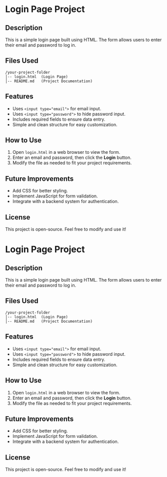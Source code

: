 # Login Page Project

## Description
This is a simple login page built using HTML. The form allows users to enter their email and password to log in.

## Files Used
```
/your-project-folder
│-- login.html  (Login Page)
│-- README.md   (Project Documentation)
```

## Features
- Uses `<input type="email">` for email input.
- Uses `<input type="password">` to hide password input.
- Includes required fields to ensure data entry.
- Simple and clean structure for easy customization.

## How to Use
1. Open `login.html` in a web browser to view the form.
2. Enter an email and password, then click the **Login** button.
3. Modify the file as needed to fit your project requirements.

## Future Improvements
- Add CSS for better styling.
- Implement JavaScript for form validation.
- Integrate with a backend system for authentication.

## License
This project is open-source. Feel free to modify and use it!
# Login Page Project

## Description
This is a simple login page built using HTML. The form allows users to enter their email and password to log in.

## Files Used
```
/your-project-folder
│-- login.html  (Login Page)
│-- README.md   (Project Documentation)
```

## Features
- Uses `<input type="email">` for email input.
- Uses `<input type="password">` to hide password input.
- Includes required fields to ensure data entry.
- Simple and clean structure for easy customization.

## How to Use
1. Open `login.html` in a web browser to view the form.
2. Enter an email and password, then click the **Login** button.
3. Modify the file as needed to fit your project requirements.

## Future Improvements
- Add CSS for better styling.
- Implement JavaScript for form validation.
- Integrate with a backend system for authentication.

## License
This project is open-source. Feel free to modify and use it!